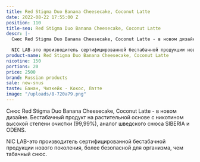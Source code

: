 ```yaml
---
title: Red Stigma Duo Banana Cheesecake, Coconut Latte
date: 2022-08-22 17:55:00 Z
position: 110
title-seo: Red Stigma Duo Banana Cheesecake, Coconut Latte
descr: |-
  Снюс Red Stigma Duo Banana Cheesecake, Coconut Latte - в новом дизайне. Бестабачный продукт на растительной основе с никотином высокой степени очистки (99,99%), аналог шведского снюса SIBERIA и ODENS.

  NIC LAB-это производитель сертифицированной бестабачной продукции нового поколения, более безопасной для организма, чем табачный снюс.
product-name: Red Stigma Duo Banana Cheesecake, Coconut Latte
nicotine: 150
portions: 20
price: 2500
brand: Russian products
sale: new-snus
taste: Банан, Чизкейк - Кокос, Латте
image: "/uploads/8-720a79.png"
---
```


Снюс Red Stigma Duo Banana Cheesecake, Coconut Latte - в новом дизайне. Бестабачный продукт на растительной основе с никотином высокой степени очистки (99,99%), аналог шведского снюса SIBERIA и ODENS.

NIC LAB-это производитель сертифицированной бестабачной продукции нового поколения, более безопасной для организма, чем табачный снюс.